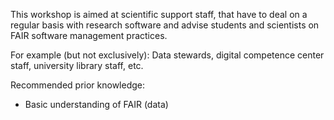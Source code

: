 This workshop is aimed at scientific support staff, that have to deal on a regular basis with research software and advise students and scientists on FAIR software management practices. 

For example (but not exclusively): Data stewards, digital competence center staff, university library staff, etc.

Recommended prior knowledge:
- Basic understanding of FAIR (data)